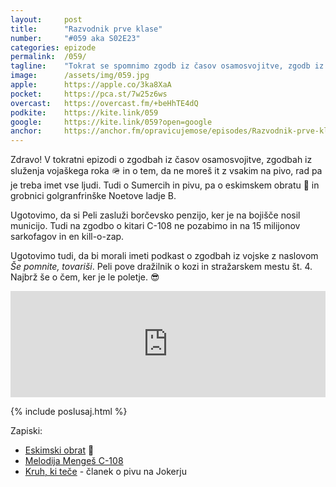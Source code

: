 ```yaml
---
layout: 	post
title:  	"Razvodnik prve klase"
number: 	"#059 aka S02E23"
categories:	epizode
permalink:	/059/
tagline: 	"Tokrat se spomnimo zgodb iz časov osamosvojitve, zgodb iz služenja vojaškega roka, govorimo o borčevski penziji in stražarskem mestu št. 4. In o kozi, ki je preživela! :)"
image:		/assets/img/059.jpg
apple:		https://apple.co/3ka8XaA
pocket:		https://pca.st/7w25z6ws
overcast:	https://overcast.fm/+beHhTE4dQ
podkite:	https://kite.link/059
google:		https://kite.link/059?open=google
anchor:		https://anchor.fm/opravicujemose/episodes/Razvodnik-prve-klase-e149orv/a-a646rns
---
```


Zdravo! V tokratni epizodi o zgodbah iz časov osamosvojitve, zgodbah iz služenja vojaškega roka 🪖 in o tem, da ne moreš it z vsakim na pivo, rad pa je treba imet vse ljudi. Tudi o Sumercih in pivu, pa o eskimskem obratu 🛶 in grobnici golgranfrinške Noetove ladje B.

Ugotovimo, da si Peli zasluži borčevsko penzijo, ker je na bojišče nosil municijo. Tudi na zgodbo o kitari C-108 ne pozabimo in na 15 milijonov sarkofagov in en kill-o-zap.

Ugotovimo tudi, da bi morali imeti podkast o zgodbah iz vojske z naslovom _Še pomnite, tovariši_. Peli pove dražilnik o kozi in stražarskem mestu št. 4. Najbrž še o čem, ker je le poletje. 😎

<iframe src="https://www.listennotes.com/podcasts/opravičujemo-se-za/razvodnik-prve-klase-78bvCDzgr-2/embed/" height="170px" width="100%" style="width: 1px; min-width: 100%;" loading="lazy" frameborder="0" scrolling="no"></iframe>

{% include poslusaj.html %}

Zapiski:
- [Eskimski obrat](https://www.youtube.com/watch?v=JdEdhZHQ3GY) 🎥
- [Melodija Mengeš C-108](https://www.google.com/search?q=melodija+mengeš+C-108&tbm=isch)
- [Kruh, ki teče](https://joker.muzej.si/article.php?rubrika=1&articleid=5088&page=2) - članek o pivu na Jokerju 